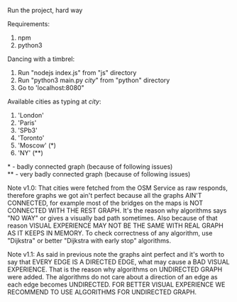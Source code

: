 Run the project, hard way

Requirements:
1) npm
2) python3

Dancing with a timbrel:
1) Run "nodejs index.js" from "js" directory
2) Run "python3 main.py *city*" from "python" directory
3) Go to 'localhost:8080"

Available cities as typing at *city*:
1) 'London'
2) 'Paris'
3) 'SPb3'
4) 'Toronto'
5) 'Moscow' (*)
6) 'NY' (**)

\* - badly connected graph (because of following issues) \
** - very badly connected graph (because of following issues)

Note v1.0: That cities were fetched from the OSM Service as raw responds, therefore graphs we got ain't perfect because all the graphs AIN'T CONNECTED, for example most of the bridges on the maps is NOT CONNECTED WITH THE REST GRAPH. It's the reason why algorithms says "NO WAY" or gives a visually bad path sometimes. Also because of that reason VISUAL EXPERIENCE MAY NOT BE THE SAME WITH REAL GRAPH AS IT KEEPS IN MEMORY. To check correctness of any algorithm, use "Dijkstra" or better "Dijkstra with early stop" algorithms.

Note v1.1: As said in previous note the graphs aint perfect and it's worth to say that EVERY EDGE IS A DIRECTED EDGE, what may cause a BAD VISUAL EXPERIENCE. That is the reason why algorithms on UNDIRECTED GRAPH were added. The algorithms do not care about a direction of an edge as each edge becomes UNDIRECTED. FOR BETTER VISUAL EXPERIENCE WE RECOMMEND TO USE ALGORITHMS FOR UNDIRECTED GRAPH.
